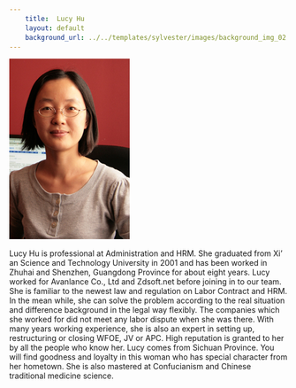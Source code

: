 ```yaml
---
    title:  Lucy Hu 
    layout: default
    background_url: ../../templates/sylvester/images/background_img_02.jpg
---
```

<div class="staff_img">
  <img border="0" height="326" src="../../templates/sylvester/images/Lucy Hu.jpg" width="218"/>
</div>

Lucy Hu is professional at Administration and HRM. She graduated from Xi’ an Science and Technology University in 2001 and has been worked in Zhuhai and Shenzhen, Guangdong Province for about eight years. Lucy worked for Avanlance Co., Ltd and Zdsoft.net before joining in to our team. She is familiar to the newest law and regulation on Labor Contract and HRM. In the mean while, she can solve the problem according to the real situation and difference background in the legal way flexibly. The companies which she worked for did not meet any labor dispute when she was there. With many years working experience, she is also an expert in setting up, restructuring or closing WFOE, JV or APC. High reputation is granted to her by all the people who know her. Lucy comes from Sichuan Province. You will find goodness and loyalty in this woman who has special character from her hometown. She is also mastered at Confucianism and Chinese traditional medicine science.

